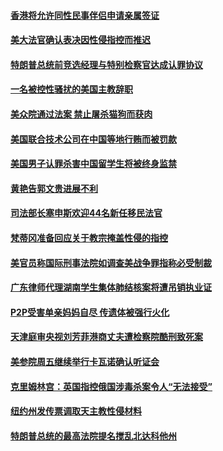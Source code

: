 #### [香港将允许同性民事伴侣申请亲属签证](../pages/zvyyieoqvp/4576338.md) 

#### [美大法官确认表决因性侵指控而推迟](../pages/zvyyieoqvp/4575470.md) 

#### [特朗普总统前竞选经理与特别检察官达成认罪协议](../pages/zvyyieoqvp/4572338.md) 

#### [一名被控性骚扰的美国主教辞职](../pages/zvyyieoqvp/4570821.md) 

#### [美众院通过法案 禁止屠杀猫狗而获肉](../pages/zvyyieoqvp/4570717.md) 

#### [美国联合技术公司在中国等地行贿而被罚款](../pages/zvyyieoqvp/4570469.md) 

#### [美国男子认罪杀害中国留学生将被终身监禁 ](../pages/zvyyieoqvp/4569971.md) 

#### [黄艳告郭文贵进展不利](../pages/zvyyieoqvp/4569622.md) 

#### [司法部长塞申斯欢迎44名新任移民法官](../pages/zvyyieoqvp/4565934.md) 

#### [梵蒂冈准备回应关于教宗掩盖性侵的指控](../pages/zvyyieoqvp/4565892.md) 

#### [美官员称国际刑事法院如调查美战争罪指称必受制裁](../pages/zvyyieoqvp/4564598.md) 

#### [广东律师代理湖南学生集体肺结核案将遭吊销执业证](../pages/zvyyieoqvp/4563136.md) 

#### [P2P受害单亲妈妈自尽 传遗体被强行火化](../pages/zvyyieoqvp/4563095.md) 

#### [天津庭审央视刘芳菲港商丈夫遭检察院酷刑致死案](../pages/zvyyieoqvp/4563090.md) 

#### [美参院周五继续举行卡瓦诺确认听证会 ](../pages/zvyyieoqvp/4562388.md) 

#### [克里姆林宫：英国指控俄国涉毒杀案令人“无法接受”](../pages/zvyyieoqvp/4561451.md) 

#### [纽约州发传票调取天主教性侵材料](../pages/zvyyieoqvp/4561001.md) 

#### [特朗普总统的最高法院提名搅乱北达科他州](../pages/zvyyieoqvp/4560999.md) 

